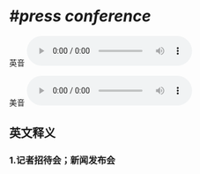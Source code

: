# ***\#press conference*** 
英音
<audio src="./media/press conference1_AAC.aac" controls="controls"></audio>

美音
<audio src="./media/press conference2_AAC.aac" controls="controls"></audio>



  

英文释义
---
### 1.**记者招待会；新闻发布会**  


